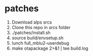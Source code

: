 # patches
1. Download alps srcs
2. Clone this repo in srcs folder
3. ./patches/install.sh
4. source build/envsetup.sh
5. lunch full_mblu2-userdebug
6. make otapackage 2>&1 | tee build.log
